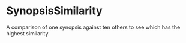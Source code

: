 # SynopsisSimilarity
A comparison of one synopsis against ten others to see which has the highest similarity.
